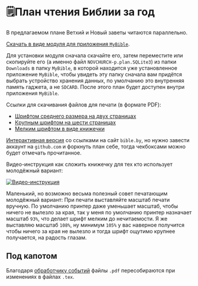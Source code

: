 # 🗒План чтения Библии за год

В предлагаемом плане Ветхий и Новый заветы читаются параллельно.

[Cкачать в виде модуля для приложения `MyBible`][00].

Для установки модуля сначала скачайте его, затем переместите или скопируйте его (а именно файл `NOVCHURCH-p.plan.SQLite3`) из папки `Downloads` в папку `MyBible`, в которой находится уже установленное приложение `MyBible`, чтобы увидеть эту папку сначала вам придётся выбрать устройство хранения данных, по умолчанию это внутренняя память гаджета, а не `SDCARD`. После этого план будет доступен внутри приложения `MyBible`.

Ссылки для скачивания файлов для печати (в формате PDF):

- [Шрифтом среднего размера на двух страницах][01]
- [Крупным шрифтом на шести страницах][02]
- [Мелким шрифтом в виде книжечки][03]

[Интерактивная версия][04] со ссылками на сайт `bible.by`, но нужно завести аккаунт на `github.com` и форкнуть план себе, тогда чекбоксами можно будет отмечать прочитанное.

Видео-инструкция как сложить книжечку для тех кто использует молодёжный вариант:

[![Видео-инструкция](https://i.ytimg.com/vi/IAb31rIeGZo/hqdefault.jpg)](https://www.youtube.com/watch?v=IAb31rIeGZo)

Маленький, но возможно весьма полезный совет печатающим молодёжный вариант: При печати выставляйте масштаб печати вручную. По умолчанию принтер даже уменьшает масштаб, чтобы ничего не вылезло за края, так у меня по умолчанию принтер назначает масштаб `93%`, что делает шрифт мелким до нечитаемости. Я же выставляю масштаб `108%`, ну минимум `105%` у вас наверное получится чтобы ничего за края не вылезло и тогда шрифт ощутимо крупнее получается, на радость глазам. 

## Под капотом

Благодаря [обработчику событий][05] файлы `.pdf` пересобираются при изменениях в файлах `.tex`.

[00]: ./download/NOVCHURCH-p.plan.SQLite3
[01]: ./download/commonplan.pdf
[02]: ./download/eldersplan.pdf
[03]: ./download/youthplan.pdf
[04]: https://gist.github.com/a1ip/ace8fca44da7bd67cbf3100a645a2046
[05]: .github/workflows/latex2pdf.yml
